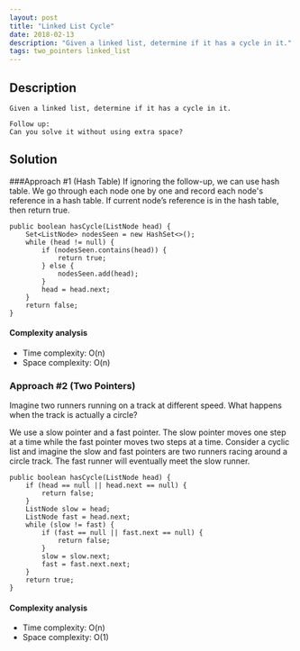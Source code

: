```yaml
---
layout: post
title: "Linked List Cycle"
date: 2018-02-13 
description: "Given a linked list, determine if it has a cycle in it."
tags: two_pointers linked_list
---   
```


## Description
```
Given a linked list, determine if it has a cycle in it.

Follow up:
Can you solve it without using extra space?

```
 

## Solution
###Approach #1 (Hash Table)
If ignoring the follow-up, we can use hash table. We go through each node one by one and record each node's reference in a hash table. If current node’s reference is in the hash table, then return true.


```
public boolean hasCycle(ListNode head) {
    Set<ListNode> nodesSeen = new HashSet<>();
    while (head != null) {
        if (nodesSeen.contains(head)) {
            return true;
        } else {
            nodesSeen.add(head);
        }
        head = head.next;
    }
    return false;
}

```
#### Complexity analysis
- Time complexity: O(n)
- Space complexity: O(n)

### Approach #2 (Two Pointers)

Imagine two runners running on a track at different speed. What happens when the track is actually a circle? 

We use a slow pointer and a fast pointer. The slow pointer moves one step at a time while the fast pointer moves two steps at a time. Consider a cyclic list and imagine the slow and fast pointers are two runners racing around a circle track. The fast runner will eventually meet the slow runner.

```
public boolean hasCycle(ListNode head) {
    if (head == null || head.next == null) {
        return false;
    }
    ListNode slow = head;
    ListNode fast = head.next;
    while (slow != fast) {
        if (fast == null || fast.next == null) {
            return false;
        }
        slow = slow.next;
        fast = fast.next.next;
    }
    return true;
}

```
#### Complexity analysis
- Time complexity: O(n)
- Space complexity: O(1)
